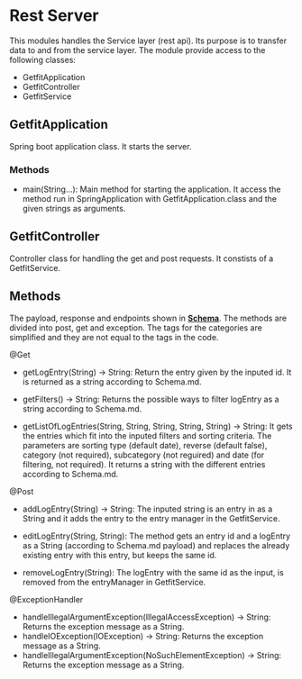 # Rest Server

This modules handles the Service layer (rest api). Its purpose is to transfer data to and from the service layer. The module provide access to the following classes:

- GetfitApplication
- GetfitController
- GetfitService

## GetfitApplication
Spring boot application class. It starts the server.

### Methods
- main(String...): Main method for starting the application. It access the method run in SpringApplication with GetfitApplication.class and the given strings as arguments.

## GetfitController
Controller class for handling the get and post requests. It constists of a GetfitService.

## Methods
The payload, response and endpoints shown in **[Schema](/get-fit/schema.md/)**.
The methods are divided into post, get and exception. The tags for the categories are simplified and they are not equal to the tags in the code. 

@Get
- getLogEntry(String) -> String: Return the entry given by the inputed id. It is returned as a string according to Schema.md.

- getFilters() -> String: Returns the possible ways to filter logEntry as a string according to Schema.md.

- getListOfLogEntries(String, String, String, String, String) -> String: It gets the entries which fit into the inputed filters and sorting criteria. The parameters are sorting type (default date), reverse (default false), category (not required), subcategory (not reguired) and date (for filtering, not required). It returns a string with the different entries according to Schema.md.

@Post
- addLogEntry(String) -> String: The inputed string is an entry in as a String and it adds the entry to the entry manager in the GetfitService.

- editLogEntry(String, String): The method gets an entry id and a logEntry as a String (according to Schema.md payload) and replaces the already existing entry with this entry, but keeps the same id.

- removeLogEntry(String): The logEntry with the same id as the input, is removed from the entryManager in GetfitService.

@ExceptionHandler
- handleIllegalArgumentException(IllegalAccessException) -> String: Returns the exception message as a String.
- handleIOException(IOException) -> String: Returns the exception message as a String.
- handleIllegalArgumentException(NoSuchElementException) -> String: Returns the exception message as a String.
